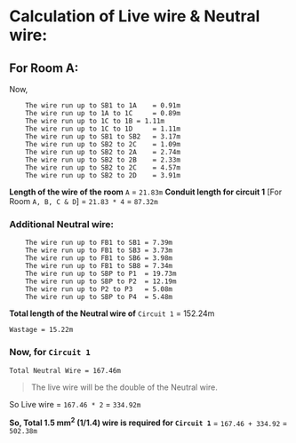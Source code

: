 # Calculation of Live wire & Neutral wire:

For Room A:
-----------

Now,
```
	The wire run up to SB1 to 1A	= 0.91m              
	The wire run up to 1A to 1C     = 0.89m       
	The wire run up to 1C to 1B	= 1.11m          
	The wire run up to 1C to 1D     = 1.11m      
	The wire run up to SB1 to SB2   = 3.17m          
	The wire run up to SB2 to 2C    = 1.09m        
	The wire run up to SB2 to 2A    = 2.74m          
	The wire run up to SB2 to 2B    = 2.33m          
	The wire run up to SB2 to 2C    = 4.57m        
	The wire run up to SB2 to 2D	= 3.91m	
```
**Length of the wire of the room** `A` = `21.83m`
**Conduit length for circuit 1** [For Room `A, B, C & D`] = `21.83 * 4` = `87.32m`

### Additional Neutral wire:
```
	The wire run up to FB1 to SB1 = 7.39m
	The wire run up to FB1 to SB3 = 3.73m
	The wire run up to FB1 to SB6 = 3.98m
	The wire run up to FB1 to SB8 = 7.34m
	The wire run up to SBP to P1  = 19.73m
	The wire run up to SBP to P2  = 12.19m
	The wire run up to P2 to P3   = 5.08m
	The wire run up to SBP to P4  = 5.48m
```

**Total length of the Neutral wire of** `Circuit 1` = 152.24m
	
	Wastage = 15.22m

### Now, for `Circuit 1`
			
	Total Neutral Wire = 167.46m

> The live wire will be the double of the Neutral wire.
  
So Live wire = `167.46 * 2` = `334.92m`

**So, Total 1.5 mm<sup>2</sup> (1/1.4) wire is required for `Circuit 1`** = `167.46 + 334.92` = `502.38m`

